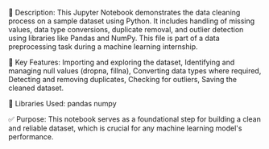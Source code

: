 📌 Description:
This Jupyter Notebook demonstrates the data cleaning process on a sample dataset using Python. It includes handling of missing values, data type conversions, duplicate removal, and outlier detection using libraries like Pandas and NumPy. This file is part of a data preprocessing task during a machine learning internship.

🔧 Key Features:
Importing and exploring the dataset,
Identifying and managing null values (dropna, fillna),
Converting data types where required,
Detecting and removing duplicates,
Checking for outliers,
Saving the cleaned dataset.

🧰 Libraries Used:
    pandas
    numpy

✅ Purpose:
This notebook serves as a foundational step for building a clean and reliable dataset, which is crucial for any machine learning model's performance.

